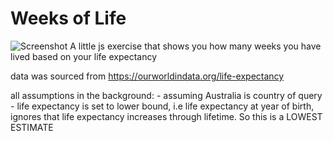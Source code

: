 # Weeks of Life
![Screenshot](https://github.com/Fonyx/weeks/Assets/screenshots/screenshot.png>raw=true "Weeks of Life")
A little js exercise that shows you how many weeks you have lived based on your life expectancy

data was sourced from https://ourworldindata.org/life-expectancy

all assumptions in the background:
    - assuming Australia is country of query
    - life expectancy is set to lower bound, i.e life expectancy at year of birth, ignores that life expectancy increases through lifetime. So this is a <bold>LOWEST ESTIMATE</bold>
